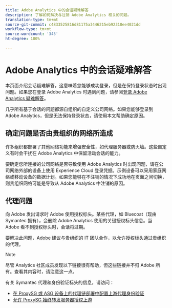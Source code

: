 ```yaml
---
title: Adobe Analytics 中的会话疑难解答
description: 了解如何解决与注销 Adobe Analytics 相关的问题。
translation-type: tm+mt
source-git-commit: c4833525816d81175a3446215eb92310ee4021dd
workflow-type: tm+mt
source-wordcount: '345'
ht-degree: 100%

---
```



# Adobe Analytics 中的会话疑难解答

本页面介绍会话疑难解答，这意味着您能够成功登录，但是在保持登录状态时出现问题。如果您在登录 Adobe Analytics 时遇到问题，请参阅[登录 Adobe Analytics 疑难解答](troubleshoot-login.md)。

几乎所有基于会话的问题都源自组织的自定义公司网络。如果您能够登录到 Adobe Analytics，但是无法保持登录状态，请使用本文帮助确定原因。

## 确定问题是否由贵组织的网络所造成

许多组织都部署了其他网络功能来增强安全性，如代理服务器或防火墙。这些自定义有时会干扰在 Adobe Analytics 中保留活动会话的能力。

要确定您所连接的公司网络是否导致使用 Adobe Analytics 时出现问题，请在公司网络外部的设备上使用 Experience Cloud 登录凭据。示例设备可以采用家庭网络或移动设备的数据计划。如果您能够在不注销的情况下成功地在页面之间切换，则贵组织网络可能是导致从 Adobe Analytics 中注销的原因。

## 代理问题

向 Adobe 发出请求时 Adobe 使用授权标头。某些代理，如 Bluecoat（现由 Symantec 拥有），会删除 Adobe Analytics 使用的关键授权标头信息。当 Adobe 看不到授权标头时，会话将过期。

要解决此问题，Adobe 建议与贵组织的 IT 团队合作，以允许授权标头通过贵组织的代理。

>[!NOTE]
>
> 尽管 Analytics 社区成员发现以下链接很有帮助，但这些链接并不归 Adobe 所有。查看其内容时，请注意这一点。

有关 Symantec 代理和身份验证标头的信息，请访问：

* [在 ProxySG 或 ASG 设备上的代理链部署中配置上游代理身份验证](https://support.symantec.com/zh_CN/article.TECH246122.html)
* [允许 ProxySG 始终转发服务器授权上游](https://support.symantec.com/zh_CN/article.TECH244708.html)
